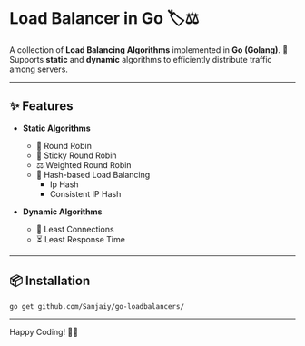 # Load Balancer in Go 🏷️⚖️

A collection of **Load Balancing Algorithms** implemented in **Go (Golang)**. 🚀  
Supports **static** and **dynamic** algorithms to efficiently distribute traffic among servers.

---

## ✨ Features
- **Static Algorithms**
  - 🔄 Round Robin
  - 🔄 Sticky Round Robin
  - ⚖️ Weighted Round Robin
  - 🔢 Hash-based Load Balancing
    - Ip Hash
    - Consistent IP Hash 

- **Dynamic Algorithms**
  - 🗽 Least Connections
  - ⏳ Least Response Time

---

## 📦 Installation

```sh
go get github.com/Sanjaiy/go-loadbalancers/
```

---

Happy Coding! 🚀🔥

